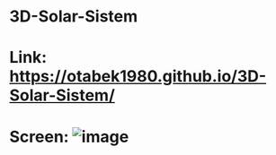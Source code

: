 # 3D-Solar-Sistem

# Link: https://otabek1980.github.io/3D-Solar-Sistem/

# Screen: ![image](https://github.com/user-attachments/assets/58c07cde-fd01-427e-8218-c71430269373)
